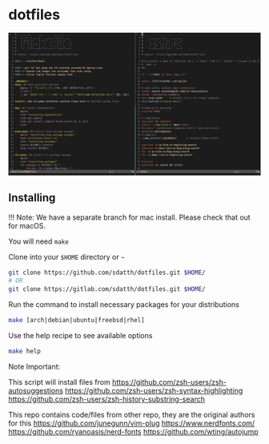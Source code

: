 # dotfiles

![machfiles image](./extra/ss.png)

## Installing

!!! Note: We have a separate branch for mac install. Please check that out for macOS.

You will need `make` 

Clone into your `$HOME` directory or `~`

```bash
git clone https://github.com/sdatth/dotfiles.git $HOME/
# OR
git clone https://gitlab.com/sdatth/dotfiles.git $HOME/
```

Run the command to install necessary packages for your distributions
```bash
make [arch|debian|ubuntu|freebsd|rhel]
```

Use the help recipe to see available options
```bash
make help
```

Note Important:

This script will install files from 
https://github.com/zsh-users/zsh-autosuggestions
https://github.com/zsh-users/zsh-syntax-highlighting
https://github.com/zsh-users/zsh-history-substring-search

This repo contains code/files from other repo, they are the original authors for this
https://github.com/junegunn/vim-plug
https://www.nerdfonts.com/
https://github.com/ryanoasis/nerd-fonts
https://github.com/wting/autojump